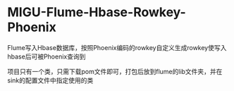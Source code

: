 # MIGU-Flume-Hbase-Rowkey-Phoenix
Flume写入Hbase数据库，按照Phoenix编码的rowkey自定义生成rowkey使写入hbase后可被Phoenix查询到

项目只有一个类，只需下载pom文件即可，打包后放到flume的lib文件夹，并在sink的配置文件中指定使用的类
